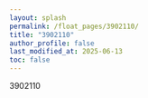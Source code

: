 ```yaml
---
layout: splash
permalink: /float_pages/3902110/
title: "3902110"
author_profile: false
last_modified_at: 2025-06-13
toc: false
---
```

 
3902110
